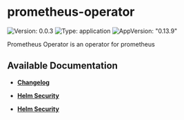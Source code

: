 # prometheus-operator

![Version: 0.0.3](https://img.shields.io/badge/Version-0.0.3-informational?style=flat-square) ![Type: application](https://img.shields.io/badge/Type-application-informational?style=flat-square) ![AppVersion: "0.13.9"](https://img.shields.io/badge/AppVersion-"0.13.9"-informational?style=flat-square)

Prometheus Operator is an operator for prometheus

## Available Documentation

- [**Changelog**](CHANGELOG)

- [**Helm Security**](container-security)

- [**Helm Security**](helm-security)

